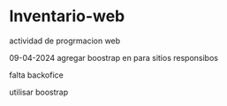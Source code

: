 # Inventario-web
actividad de progrmacion web

 09-04-2024 agregar boostrap en para sitios responsibos

falta backofice

utilisar boostrap

